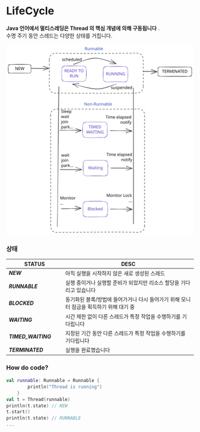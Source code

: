 # LifeCycle

**Java 언어에서 멀티스레딩은 Thread 의 핵심 개념에 의해 구동됩니다** . \
수명 주기 동안 스레드는 다양한 상태를 거칩니다.

<img src="../../../.gitbook/assets/file.excalidraw.svg" alt="" class="gitbook-drawing">

### 상태

<table><thead><tr><th width="138">STATUS</th><th>DESC</th></tr></thead><tbody><tr><td><em><strong>NEW</strong></em></td><td>아직 실행을 시작하지 않은 새로 생성된 스레드</td></tr><tr><td><em><strong>RUNNABLE</strong></em></td><td>실행 중이거나 실행할 준비가 되었지만 리소스 할당을 기다리고 있습니다</td></tr><tr><td><em><strong>BLOCKED</strong></em></td><td>동기화된 블록/방법에 들어가거나 다시 들어가기 위해 모니터 잠금을 획득하기 위해 대기 중</td></tr><tr><td><em><strong>WAITING</strong></em></td><td>시간 제한 없이 다른 스레드가 특정 작업을 수행하기를 기다립니다</td></tr><tr><td><em><strong>TIMED_WAITING</strong></em></td><td>지정된 기간 동안 다른 스레드가 특정 작업을 수행하기를 기다립니다</td></tr><tr><td><em><strong>TERMINATED</strong></em></td><td>실행을 완료했습니다</td></tr></tbody></table>

### How do code?

```kotlin
val runnable: Runnable = Runnable {
        println("Thread is running")
    }
val t = Thread(runnable)
println(t.state) // NEW
t.start()
println(t.state) // RUNNABLE
...
```
